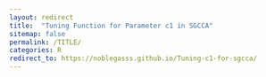 ```yaml
---
layout: redirect
title:  "Tuning Function for Parameter c1 in SGCCA"
sitemap: false
permalink: /TITLE/
categories: R
redirect_to: https://noblegasss.github.io/Tuning-c1-for-sgcca/
---
```



